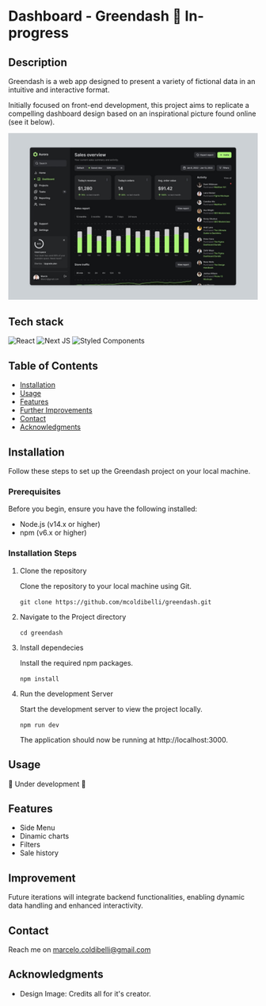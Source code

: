 # Dashboard - Greendash 🚧 In-progress

## Description

Greendash is a web app designed to present a variety of fictional data in an intuitive and interactive format.

Initially focused on front-end development, this project aims to replicate a compelling dashboard design based on an inspirational picture found online (see it below).

<img src="./public/dashboard_idea.jpg" title="design" alt="">

## Tech stack
 ![React](https://img.shields.io/badge/react-%2320232a.svg?style=for-the-badge&logo=react&logoColor=%2361DAFB)
![Next JS](https://img.shields.io/badge/Next-black?style=for-the-badge&logo=next.js&logoColor=white)
![Styled Components](https://img.shields.io/badge/styled--components-DB7093?style=for-the-badge&logo=styled-components&logoColor=white)

## Table of Contents
- [Installation](#installation)
- [Usage](#usage)
- [Features](#features)
- [Further Improvements](#improvement)
- [Contact](#contact)
- [Acknowledgments](#acknowledgments)

## Installation
Follow these steps to set up the Greendash project on your local machine.

### Prerequisites
Before you begin, ensure you have the following installed:

- Node.js (v14.x or higher)
- npm (v6.x or higher)

### Installation Steps
1. Clone the repository

    Clone the repository to your local machine using Git.

    `git clone https://github.com/mcoldibelli/greendash.git`

2. Navigate to the Project directory

    `cd greendash`

3. Install dependecies

    Install the required npm packages.

    `npm install`

4. Run the development Server

    Start the development server to view the project locally.

    `npm run dev`

    The application should now be running at http://localhost:3000.


## Usage
🚧 Under development 🚧

## Features
- Side Menu
- Dinamic charts
- Filters
- Sale history

## Improvement
Future iterations will integrate backend functionalities, enabling dynamic data handling and enhanced interactivity.

## Contact
Reach me on marcelo.coldibelli@gmail.com

## Acknowledgments
- Design Image: Credits all for it's creator.
